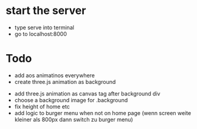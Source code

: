 # start the server
- type serve into terminal
- go to localhost:8000



# Todo
- add aos animatinos everywhere
- create three.js animation as background

* add three.js animation as canvas tag after background div
* choose a background image for .background
* fix height of home etc
* add logic to burger menu when not on home page (wenn screen weite kleiner als 800px dann switch zu burger menu)
